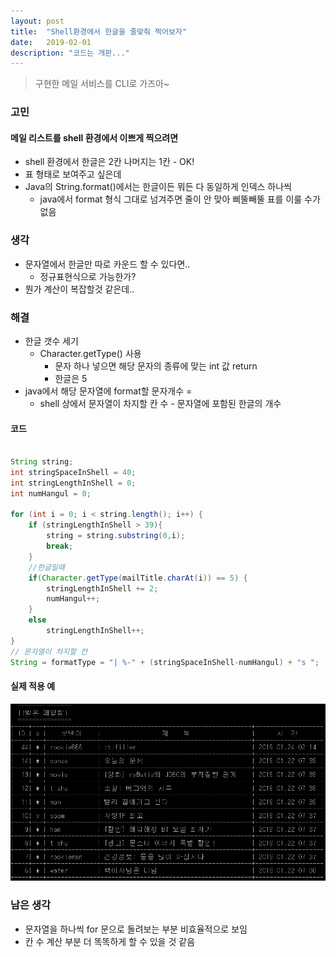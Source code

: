 ```yaml
---
layout: post
title:  "Shell환경에서 한글을 줄맞춰 찍어보자"
date:   2019-02-01
description: "코드는 개판..."
---
```


> 구현한 메일 서비스를 CLI로 가즈아~


### 고민
#### 메일 리스트를 shell 환경에서 이쁘게 찍으려면
* shell 환경에서 한글은 2칸 나머지는 1칸 - OK!
* 표 형태로 보여주고 싶은데
* Java의 String.format()에서는 한글이든 뭐든 다 동일하게 인덱스 하나씩
  * java에서 format 형식 그대로 넘겨주면 줄이 안 맞아 삐뚤빼뚤 표를 이룰 수가 없음

### 생각
* 문자열에서 한글만 따로 카운드 할 수 있다면..
  * 정규표현식으로 가능한가?
* 뭔가 계산이 복잡할것 같은데..

### 해결
* 한글 갯수 세기
  * Character.getType() 사용
    * 문자 하나 넣으면 해당 문자의 종류에 맞는 int 값 return
    * 한글은 5
* java에서 해당 문자열에 format할 문자개수 = 
  * shell 상에서 문자열이 차지할 칸 수 - 문자열에 포함된 한글의 개수


#### 코드
```java

String string;
int stringSpaceInShell = 40;
int stringLengthInShell = 0;
int numHangul = 0;

for (int i = 0; i < string.length(); i++) {
    if (stringLengthInShell > 39){
        string = string.substring(0,i);
        break;
    }
    //한글일때
    if(Character.getType(mailTitle.charAt(i)) == 5) {
        stringLengthInShell += 2;
        numHangul++;
    }
    else 
        stringLengthInShell++; 
}
// 문자열이 차지할 칸
String = formatType = "| %-" + (stringSpaceInShell-numHangul) + "s ";
```

#### 실제 적용 예
![](https://raw.githubusercontent.com/tanker0212/tanker0212.github.io/master/assets/img/shellprintlist.PNG)

### 남은 생각
* 문자열을 하나씩 for 문으로 돌려보는 부분 비효율적으로 보임
* 칸 수 계산 부분 더 똑똑하게 할 수 있을 것 같음
